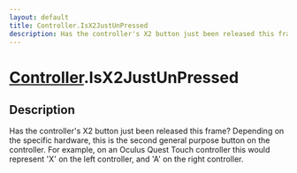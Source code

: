 ```yaml
---
layout: default
title: Controller.IsX2JustUnPressed
description: Has the controller's X2 button just been released this frame? Depending on the specific hardware, this is the second general purpose button on the controller. For example, on an Oculus Quest Touch controller this would represent 'X' on the left controller, and 'A' on the right controller.
---
```

# [Controller]({{site.url}}/Pages/Reference/Controller.html).IsX2JustUnPressed

## Description
Has the controller's X2 button just been released this
frame? Depending on the specific hardware, this is the second
general purpose button on the controller. For example, on an
Oculus Quest Touch controller this would represent 'X' on the
left controller, and 'A' on the right controller.

